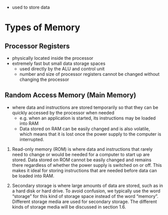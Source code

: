 - used to store data

# Types of Memory

## Processor Registers

- physically located inside the processor
- extremely fast but small data storage spaces
	- used directly by the ALU and control unit
	- number and size of processor registers cannot be changed without changing the processor

## Random Access Memory (Main Memory)

- where data and instructions are stored temporarily so that they can be quickly accessed by the processor when needed
	- e.g. when an application is started, its instructions may be loaded into RAM
	- Data stored on RAM can be easily changed and is also volatile, which means that it is lost once the power supply to the computer is interrupted.


1.  Read-only memory (ROM) is where data and instructions that rarely need to change or would be needed for a computer to start up are stored. Data stored on ROM cannot be easily changed and remains there regardless of whether the power supply is switched on or off. This makes it ideal for storing instructions that are needed before data can be loaded into RAM.
    
2.  Secondary storage is where large amounts of data are stored, such as in a hard disk or hard drive. To avoid confusion, we typically use the word “storage” for this kind of storage space instead of the word “memory”. Different storage media are used for secondary storage. The different kinds of storage media will be discussed in section 1.6.